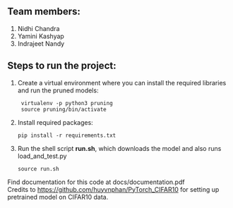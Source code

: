 ## Team members:
1. Nidhi Chandra
2. Yamini Kashyap
3. Indrajeet Nandy

## Steps to run the project:
1. Create a virtual environment where you can install the required libraries and run the pruned models:

        
        virtualenv -p python3 pruning
        source pruning/bin/activate
        

2. Install required packages:

      ```
      pip install -r requirements.txt
      ```
3. Run the shell script **run.sh**, which downloads the model and also runs load_and_test.py

      ```
      source run.sh
      ```

Find documentation for this code at docs/documentation.pdf <br>
Credits to https://github.com/huyvnphan/PyTorch_CIFAR10 for setting up pretrained model on CIFAR10 data.
